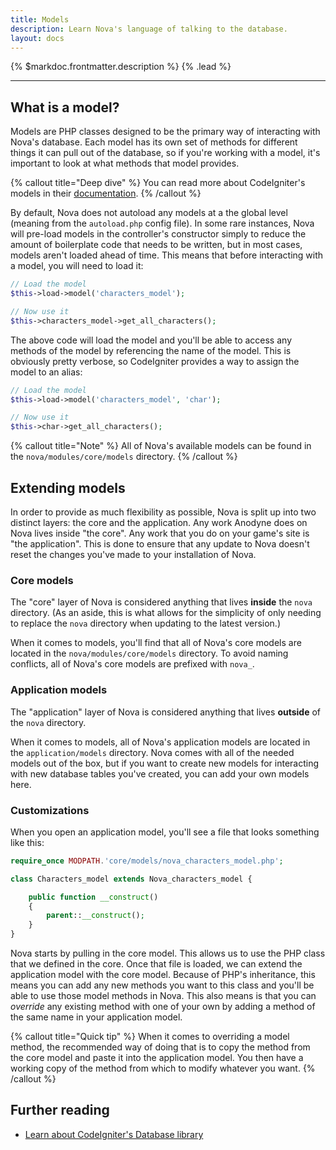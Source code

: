 ```yaml
---
title: Models
description: Learn Nova's language of talking to the database.
layout: docs
---
```


{% $markdoc.frontmatter.description %} {% .lead %}

---

## What is a model?

Models are PHP classes designed to be the primary way of interacting with Nova's database. Each model has its own set of methods for different things it can pull out of the database, so if you're working with a model, it's important to look at what methods that model provides.

{% callout title="Deep dive" %}
You can read more about CodeIgniter's models in their [documentation](https://codeigniter.com/userguide2/general/models.html).
{% /callout %}

By default, Nova does not autoload any models at a the global level (meaning from the `autoload.php` config file). In some rare instances, Nova will pre-load models in the controller's constructor simply to reduce the amount of boilerplate code that needs to be written, but in most cases, models aren't loaded ahead of time. This means that before interacting with a model, you will need to load it:

```php
// Load the model
$this->load->model('characters_model');

// Now use it
$this->characters_model->get_all_characters();
```

The above code will load the model and you'll be able to access any methods of the model by referencing the name of the model. This is obviously pretty verbose, so CodeIgniter provides a way to assign the model to an alias:

```php
// Load the model
$this->load->model('characters_model', 'char');

// Now use it
$this->char->get_all_characters();
```

{% callout title="Note" %}
All of Nova's available models can be found in the `nova/modules/core/models` directory.
{% /callout %}

## Extending models

In order to provide as much flexibility as possible, Nova is split up into two distinct layers: the core and the application. Any work Anodyne does on Nova lives inside "the core". Any work that you do on your game's site is "the application". This is done to ensure that any update to Nova doesn't reset the changes you've made to your installation of Nova.

### Core models

The "core" layer of Nova is considered anything that lives **inside** the `nova` directory. (As an aside, this is what allows for the simplicity of only needing to replace the `nova` directory when updating to the latest version.)

When it comes to models, you'll find that all of Nova's core models are located in the `nova/modules/core/models` directory. To avoid naming conflicts, all of Nova's core models are prefixed with `nova_`.

### Application models

The "application" layer of Nova is considered anything that lives **outside** of the `nova` directory.

When it comes to models, all of Nova's application models are located in the `application/models` directory. Nova comes with all of the needed models out of the box, but if you want to create new models for interacting with new database tables you've created, you can add your own models here.

### Customizations

When you open an application model, you'll see a file that looks something like this:

```php
require_once MODPATH.'core/models/nova_characters_model.php';

class Characters_model extends Nova_characters_model {

	public function __construct()
	{
		parent::__construct();
	}
}
```

Nova starts by pulling in the core model. This allows us to use the PHP class that we defined in the core. Once that file is loaded, we can extend the application model with the core model. Because of PHP's inheritance, this means you can add any new methods you want to this class and you'll be able to use those model methods in Nova. This also means is that you can *override* any existing method with one of your own by adding a method of the same name in your application model.

{% callout title="Quick tip" %}
When it comes to overriding a model method, the recommended way of doing that is to copy the method from the core model and paste it into the application model. You then have a working copy of the method from which to modify whatever you want.
{% /callout %}

## Further reading

- [Learn about CodeIgniter's Database library](https://codeigniter.com/userguide2/database/index.html)
